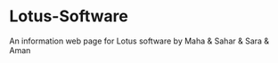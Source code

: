 # Lotus-Software
An information web page for Lotus software by Maha &amp; Sahar &amp; Sara &amp; Aman 
